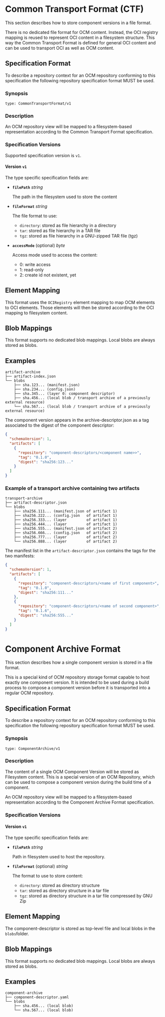 # Common Transport Format (CTF)

This section describes how to store component versions in a file format.

There is no dedicated file format for OCM content. Instead, the OCI registry mapping is reused to represent OCI content in a filesystem structure. This way the Common Transport Format is defined for general OCI content and can be used to transport OCI as well as OCM content.

## Specification Format

To describe a repository context for an OCM repository conforming to this specification the following repository specification format MUST be used.

### Synopsis

```
type: CommonTransportFormat/v1
```

### Description

An OCM repository view will be mapped to a
filesystem-based representation according to the Common Transport Format specification.

### Specification Versions

Supported specification version is `v1`.

#### Version `v1`

The type specific specification fields are:

- **`filePath`** *string*

  The path in the filesystem used to store the content

- **`fileFormat`** *string*

  The file format to use:
    - `directory`: stored as file hierarchy in a directory
    - `tar`: stored as file hierarchy in a TAR file
    - `tgz`: stored as file hierarchy in a GNU-zipped TAR file (tgz)

- **`accessMode`** (optional) *byte*

  Access mode used to access the content:
    - 0: write access
    - 1: read-only
    - 2: create id not existent, yet


## Element Mapping

This format uses the `OCIRegistry` element mapping to map OCM elements to OCI elements. Those elements will then be stored according to the OCI mapping to filesystem content.

## Blob Mappings

This format supports no dedicated blob mappings.
Local blobs are always stored as blobs.

## Examples

```text
artifact-archive
├── artifact-index.json
└── blobs
    ├── sha.123... (manifest.json)
    ├── sha.234... (config.json)
    ├── sha.345... (layer 0: component descriptor)
    ├── sha.456... (local blob / transport archive of a previously external resource)
    └── sha.567... (local blob / transport archive of a previously external resource)
```

The component version appears in the archive-descriptor.json as a tag associated to the digest of the component
descriptor:

```json
{
  "schemaVersion": 1,
  "artifacts": [
    {
      "repository": "component-descriptors/<component name>>",
      "tag": "0.1.0",
      "digest": "sha256:123..."
    }
  ]
}

```

### Example of a transport archive containing two artifacts

```text
transport-archive
├── artifact-descriptor.json
└── blobs
    ├── sha256.111... (manifest.json of artifact 1)
    ├── sha256.222... (config.json   of artifact 1)
    ├── sha256.333... (layer         of artifact 1)
    ├── sha256.444... (layer         of artifact 1)
    ├── sha256.555... (manifest.json of artifact 2)
    ├── sha256.666... (config.json   of artifact 2)
    ├── sha256.777... (layer         of artifact 2)
    └── sha256.888... (layer         of artifact 2)
```

The manifest list in the `artifact-descriptor.json` contains the tags for the two manifests:

```json
{
  "schemaVersion": 1,
  "artifacts": [
    {
      "repository": "component-descriptors/<name of first component>",
      "tag": "0.1.0",
      "digest": "sha256:111..."
    },
    {
      "repository": "component-descriptors/<name of second component>",
      "tag": "0.1.6",
      "digest": "sha256:555..."
    }
  ]
}
```

# Component Archive Format

This section describes how a single component version is stored in a file format.

This is  a special kind of OCM repository storage format capable to host exactly one component version. It is intended to be used during a build process to compose a component version before it is transported into a regular OCM repository.

## Specification Format

To describe a repository context for an OCM repository conforming to this specification the following repository specification format MUST be used.

### Synopsis

```
type: ComponentArchive/v1
```

### Description

The content of a single OCM Component Version will be stored as Filesystem content. This is a special version of an OCM Repository, which can be used to compose a component version during the build time of a component.

An OCM repository view will be mapped to a filesystem-based representation according to the Component Archive Format specification.

### Specification Versions

#### Version `v1`

The type specific specification fields are:

- **`filePath`** *string*

  Path in filesystem used to host the repository.

- **`fileFormat`** (optional) *string*

  The format to use to store content:
  - `directory`: stored as directory structure
  - `tar`: stored as directory structure in a tar file
  - `tgz`: stored as directory structure in a tar file compressed by GNU Zip


## Element Mapping

The component-descriptor is stored as top-level file and local blobs in the `blobs`folder.

## Blob Mappings

This format supports no dedicated blob mappings. Local blobs are always stored as blobs.

## Examples

```text
component-archive
├── component-descriptor.yaml
└── blobs
    ├── sha.456... (local blob)
    └── sha.567... (local blob)
```
